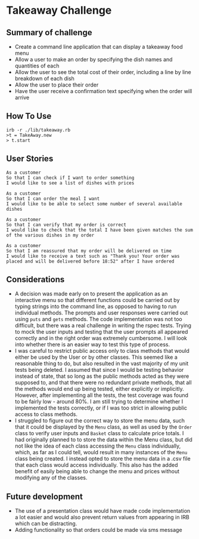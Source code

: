 # Takeaway Challenge

## Summary of challenge
- Create a command line application that can display a takeaway food menu
- Allow a user to make an order by specifying the dish names and quantities of each
- Allow the user to see the total cost of their order, including a line by line breakdown of each dish
- Allow the user to place their order
- Have the user receive a confirmation text specifying when the order will arrive

## How To Use
```
irb -r ./lib/takeaway.rb
>t = TakeAway.new
> t.start
```

## User Stories
```
As a customer
So that I can check if I want to order something
I would like to see a list of dishes with prices

As a customer
So that I can order the meal I want
I would like to be able to select some number of several available dishes

As a customer
So that I can verify that my order is correct
I would like to check that the total I have been given matches the sum of the various dishes in my order

As a customer
So that I am reassured that my order will be delivered on time
I would like to receive a text such as "Thank you! Your order was placed and will be delivered before 18:52" after I have ordered
```

## Considerations
- A decision was made early on to present the application as an interactive menu so that different functions could be carried out by typing strings into the command line, as opposed to having to run individual methods. The prompts and user responses were carried out using `puts` and `gets` methods. The code implementation was not too difficult, but there was a real challenge in writing the rspec tests. Trying to mock the user inputs and testing that the user prompts all appeared correctly and in the right order was extremely cumbersome. I will look into whether there is an easier way to test this type of process.
- I was careful to restrict public access only to class methods that would either be used by the User or by other classes. This seemed like a reasonable thing to do, but also resulted in the vast majority of my unit tests being deleted. I assumed that since I would be testing behavior instead of state, that so long as the public methods acted as they were supposed to, and that there were no redundant private methods, that all the methods would end up being tested, either explicitly or implicitly. However, after implementing all the tests, the test coverage was found to be fairly low - around 80%. I am still trying to determine whether I implemented the tests correctly, or if I was too strict in allowing public access to class methods.
- I struggled to figure out the correct way to store the menu data, such that it could be displayed by the `Menu` class, as well as used by the `Order` class to verify user inputs and `Basket` class to calculate price totals. I had originally planned to to store the data within the Menu class, but did not like the idea of each class accessing the `Menu` class individually, which, as far as I could tell, would result in many instances of the `Menu` class being created. I instead opted to store the menu data in a .csv file that each class would access individually. This also has the added benefit of easily being able to change the menu and prices without modifying any of the classes.

## Future development
- The use of a presentation class would have made code implementation a lot easier and would also prevent return values from appearing in IRB which can be distracting.
- Adding functionality so that orders could be made via sms message
